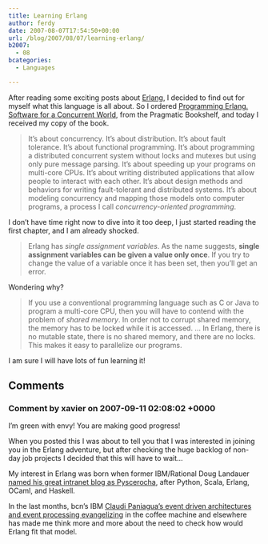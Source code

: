 ```yaml
---
title: Learning Erlang
author: ferdy
date: 2007-08-07T17:54:50+00:00
url: /blog/2007/08/07/learning-erlang/
b2007:
  - 08
bcategories:
  - Languages

---
```

After reading some exciting posts about [Erlang][1], I decided to find out for myself what this language is all about. So I ordered [Programming Erlang. Software for a Concurrent World][2], from the Pragmatic Bookshelf, and today I received my copy of the book.

> It&#8217;s about concurrency. It&#8217;s about distribution. It&#8217;s about fault tolerance. It&#8217;s about functional programming. It&#8217;s about programming a distributed concurrent system without locks and mutexes but using only pure message parsing. It&#8217;s about speeding up your programs on multi-core CPUs. It&#8217;s about writing distributed applications that allow people to interact with each other. It&#8217;s about design methods and behaviors for writing fault-tolerant and distributed systems. It&#8217;s about modeling concurrency and mapping those models onto computer programs, a process I call _concurrency-oriented programming_.

I don&#8217;t have time right now to dive into it too deep, I just started reading the first chapter, and I am already shocked.

> Erlang has _single assignment variables_. As the name suggests, **single assignment variables can be given a value only once**. If you try to change the value of a variable once it has been set, then you&#8217;ll get an error.

Wondering why?

> If you use a conventional programming language such as C or Java to program a multi-core CPU, then you will have to contend with the problem of _shared memory_. In order not to corrupt shared memory, the memory has to be locked while it is accessed. &#8230; In Erlang, there is no mutable state, there is no shared memory, and there are no locks. This makes it easy to parallelize our programs.

I am sure I will have lots of fun learning it!

 [1]: http://en.wikipedia.org/wiki/Erlang_%28programming_language%29
 [2]: http://pragmaticprogrammer.com/titles/jaerlang/index.html

## Comments

### Comment by xavier on 2007-09-11 02:08:02 +0000
I&#8217;m green with envy! You are making good progress!

When you posted this I was about to tell you that I was interested in joining you in the Erlang adventure, but after checking the huge backlog of non-day job projects I decided that this will have to wait&#8230;

My interest in Erlang was born when former IBM/Rational Doug Landauer <a href="http://radio.weblogs.com/0100945/2005/01/11.html" rel="nofollow">named his great intranet blog as Pyscerocha</a>, after Python, Scala, Erlang, OCaml, and Haskell.

In the last months, bcn&#8217;s IBM <a href="http://twiki.org/cgi-bin/view/Sandbox/ParadigmShift" rel="nofollow">Claudi Paniagua&#8217;s event driven architectures and event processing evangelizing</a> in the coffee machine and elsewhere has made me think more and more about the need to check how would Erlang fit that model.